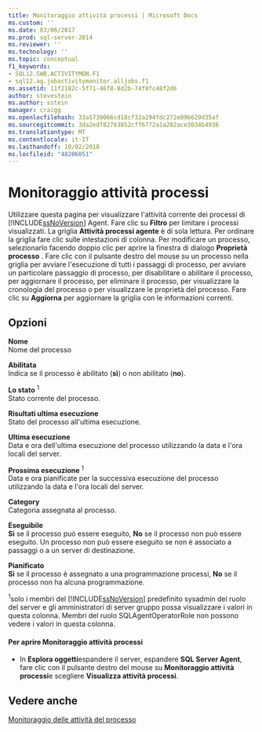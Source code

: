 ```yaml
---
title: Monitoraggio attività processi | Microsoft Docs
ms.custom: ''
ms.date: 03/06/2017
ms.prod: sql-server-2014
ms.reviewer: ''
ms.technology: ''
ms.topic: conceptual
f1_keywords:
- SQL12.SWB.ACTIVITYMON.F1
- sql12.ag.jobactivitymonitor.alljobs.f1
ms.assetid: 11f2182c-5f71-46f8-8d2b-74f0fc48f2d6
author: stevestein
ms.author: sstein
manager: craigg
ms.openlocfilehash: 33a5730066cd18cf32a294fdc272e09b629d35af
ms.sourcegitcommit: 3da2edf82763852cff6772a1a282ace3034b4936
ms.translationtype: MT
ms.contentlocale: it-IT
ms.lasthandoff: 10/02/2018
ms.locfileid: "48206051"
---
```

# <a name="job-activity-monitor"></a>Monitoraggio attività processi
  Utilizzare questa pagina per visualizzare l'attività corrente dei processi di [!INCLUDE[ssNoVersion](../../includes/ssnoversion-md.md)] Agent. Fare clic su **Filtro** per limitare i processi visualizzati. La griglia **Attività processi agente** è di sola lettura. Per ordinare la griglia fare clic sulle intestazioni di colonna. Per modificare un processo, selezionarlo facendo doppio clic per aprire la finestra di dialogo **Proprietà processo** . Fare clic con il pulsante destro del mouse su un processo nella griglia per avviare l'esecuzione di tutti i passaggi di processo, per avviare un particolare passaggio di processo, per disabilitare o abilitare il processo, per aggiornare il processo, per eliminare il processo, per visualizzare la cronologia del processo o per visualizzare le proprietà del processo. Fare clic su **Aggiorna** per aggiornare la griglia con le informazioni correnti.  
  
## <a name="options"></a>Opzioni  
 **Nome**  
 Nome del processo  
  
 **Abilitata**  
 Indica se il processo è abilitato (**sì**) o non abilitato (**no**).  
  
 **Lo stato** <sup>1</sup>  
 Stato corrente del processo.  
  
 **Risultati ultima esecuzione**  
 Stato del processo all'ultima esecuzione.  
  
 **Ultima esecuzione**  
 Data e ora dell'ultima esecuzione del processo utilizzando la data e l'ora locali del server.  
  
 **Prossima esecuzione** <sup>1</sup>  
 Data e ora pianificate per la successiva esecuzione del processo utilizzando la data e l'ora locali del server.  
  
 **Category**  
 Categoria assegnata al processo.  
  
 **Eseguibile**  
 **Sì** se il processo può essere eseguito, **No** se il processo non può essere eseguito. Un processo non può essere eseguito se non è associato a passaggi o a un server di destinazione.  
  
 **Pianificato**  
 **Sì** se il processo è assegnato a una programmazione processi, **No** se il processo non ha alcuna programmazione.  
  
 <sup>1</sup>solo i membri del [!INCLUDE[ssNoVersion](../../includes/ssnoversion-md.md)] predefinito sysadmin del ruolo del server e gli amministratori di server gruppo possa visualizzare i valori in questa colonna. Membri del ruolo SQLAgentOperatorRole non possono vedere i valori in questa colonna.  
  
#### <a name="to-open-the-job-activity-monitor"></a>Per aprire Monitoraggio attività processi  
  
-   In **Esplora oggetti**espandere il server, espandere **SQL Server Agent**, fare clic con il pulsante destro del mouse su **Monitoraggio attività processi**e scegliere **Visualizza attività processi**.  
  
## <a name="see-also"></a>Vedere anche  
 [Monitoraggio delle attività del processo](monitor-job-activity.md)  
  
  
